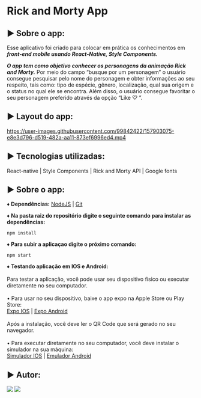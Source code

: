 # Rick and Morty App

## ► Sobre o app: 

Esse aplicativo foi criado para colocar em prática os conhecimentos em ***front-end mobile usando React-Native, Style Components.*** 

***O app tem como objetivo conhecer os personagens da animação Rick and Morty.*** Por meio do campo “busque por um personagem” o usuário consegue pesquisar pelo nome do personagem e obter informações ao seu respeito, tais como: tipo de espécie, gênero, localização, qual sua origem e o status no qual ele se encontra. Além disso, o usuário consegue favoritar o seu personagem preferido através da opção “Like ♡ ”.

## ► Layout do app: 
https://user-images.githubusercontent.com/99842422/157903075-e8e3d796-d519-482a-aa11-873ef6996ed4.mp4

## ► Tecnologias utilizadas: ##
React-native  |  Style Components  |  Rick and Morty API  |  Google fonts

## ► Sobre o app: ##
 ♦ **Dependências:**
[NodeJS](https://nodejs.org/en/) | 
[Git](https://git-scm.com/)

♦ **Na pasta raiz do repositório digite o seguinte comando para instalar as dependências:**
```
npm install
```
♦ **Para subir a aplicaçao digite o próximo comando:**
```
npm start
```
♦ **Testando aplicação em IOS e Android:**
<br><br>
Para testar a aplicação, você pode usar seu dispositivo físico ou executar diretamente no seu computador.
<br><br>
• Para usar no seu dispositivo, baixe o app expo na Apple Store ou Play Store:
<br>
[Expo IOS](https://itunes.com/apps/exponent) | 
[Expo Android](https://play.google.com/store/apps/details?id=host.exp.exponent)
<br><br>
Após a instalação, você deve ler o QR Code que será gerado no seu navegador.
<br><br>
• Para executar diretamente no seu computador, você deve instalar o simulador na sua máquina: 
<br>
[Simulador IOS](https://docs.expo.dev/workflow/ios-simulator/) |
[Emulador Android](https://docs.expo.dev/workflow/android-studio-emulator/)

## ► Autor:  
 <div>  
  <a href = "layanenu@gmail.com"><img src="https://img.shields.io/badge/-Gmail-%23333?style=for-the-badge&logo=gmail&logoColor=white" target="_blank"></a>
  <a href="https://www.linkedin.com/in/layanenu/" target="_blank"><img src="https://img.shields.io/badge/-LinkedIn-%230077B5?style=for-the-badge&logo=linkedin&logoColor=white" target="_blank"></a> 
</div>
